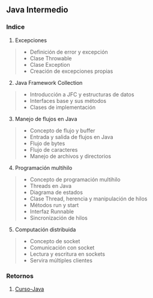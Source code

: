 ## Java Intermedio

### Indice
1. Excepciones

>* Definición de error y excepción
>* Clase Throwable
>* Clase Exception
>* Creación de excepciones propias

2. Java Framework Collection

>* Introducción a JFC y estructuras de datos
>* Interfaces base y sus métodos
>* Clases de implementación

3. Manejo de flujos en Java

>* Concepto de flujo y buffer
>* Entrada y salida de flujos en Java
>* Flujo de bytes
>* Flujo de caracteres
>* Manejo de archivos y directorios

4. Programación multihilo

>* Concepto de programación multihilo
>* Threads en Java
>* Diagrama de estados
>* Clase Thread, herencia y manipulación de hilos
>* Métodos run y start
>* Interfaz Runnable
>* Sincronización de hilos

5. Computación distribuida

>* Concepto de socket
>* Comunicación con socket
>* Lectura y escritura en sockets
>* Servira múltiples clientes

### Retornos
1. [Curso-Java](https://github.com/patoba/Curso-Java 'Curso Java')

